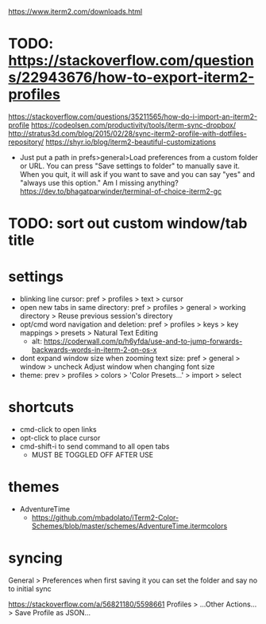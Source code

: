 https://www.iterm2.com/downloads.html

# TODO: https://stackoverflow.com/questions/22943676/how-to-export-iterm2-profiles
https://stackoverflow.com/questions/35211565/how-do-i-import-an-iterm2-profile
https://codeolsen.com/productivity/tools/iterm-sync-dropbox/
http://stratus3d.com/blog/2015/02/28/sync-iterm2-profile-with-dotfiles-repository/
https://shyr.io/blog/iterm2-beautiful-customizations
* Just put a path in prefs>general>Load preferences from a custom folder or URL. You can press "Save settings to folder" to manually save it. When you quit, it will ask if you want to save and you can say "yes" and "always use this option." Am I missing anything?
https://dev.to/bhagatparwinder/terminal-of-choice-iterm2-gc
# TODO: sort out custom window/tab title

# settings
* blinking line cursor: pref > profiles > text > cursor
* open new tabs in same directory: pref > profiles > general > working directory > Reuse previous session's directory
* opt/cmd word navigation and deletion: pref > profiles > keys > key mappings > presets > Natural Text Editing
  * alt: https://coderwall.com/p/h6yfda/use-and-to-jump-forwards-backwards-words-in-iterm-2-on-os-x
* dont expand window size when zooming text size: pref > general > window > uncheck Adjust window when changing font size
* theme: prev > profiles > colors > 'Color Presets...' > import > select

# shortcuts
* cmd-click to open links
* opt-click to place cursor
* cmd-shift-i to send command to all open tabs
  * MUST BE TOGGLED OFF AFTER USE

# themes
* AdventureTime
  * https://github.com/mbadolato/iTerm2-Color-Schemes/blob/master/schemes/AdventureTime.itermcolors



# syncing

General > Preferences
when first saving it you can set the folder and say no to initial sync

https://stackoverflow.com/a/56821180/5598661
Profiles > ...Other Actions... > Save Profile as JSON...
